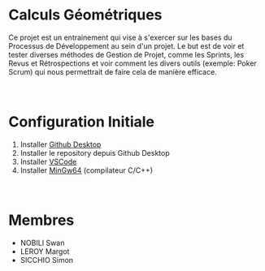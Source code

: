 # Calculs Géométriques
Ce projet est un entrainement qui vise à s'exercer sur les bases du Processus de Développement au sein d'un projet.
Le but est de voir et tester diverses méthodes de Gestion de Projet, comme les Sprints, les Revus et Rétrospections et voir comment les divers outils (exemple: Poker Scrum) qui nous permettrait de faire cela de manière efficace.
<br> <br> <br>

# Configuration Initiale
1) Installer [Github Desktop](https://desktop.github.com/download/)
2) Installer le repository depuis Github Desktop
3) Installer [VSCode](https://code.visualstudio.com/download)
4) Installer [MinGw64](https://code.visualstudio.com/docs/cpp/config-mingw) (compilateur C/C++)
<br> <br> <br>

# Membres
  - NOBILI Swan
  - LEROY Margot
  - SICCHIO Simon
